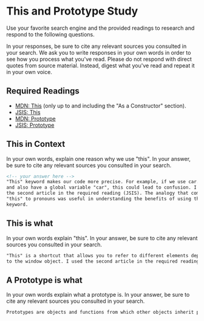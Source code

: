 # This and Prototype Study

Use your favorite search engine and the provided readings to research and
respond to the following questions.

In your responses, be sure to cite any relevant sources you consulted in your
search. We ask you to write responses in your own words in order to see how you
process what you've read. Please do not respond with direct quotes from source
material. Instead, digest what you've read and repeat it in your own voice.

## Required Readings

-   [MDN: This](https://developer.mozilla.org/en-US/docs/Web/JavaScript/Reference/Operators/this)
(only up to and including the "As a Constructor" section).
-   [JSIS: This](http://javascriptissexy.com/understand-javascripts-this-with-clarity-and-master-it/)
-   [MDN: Prototype](https://developer.mozilla.org/en-US/docs/Learn/JavaScript/Objects/Object_prototypes)
-   [JSIS: Prototype](http://javascriptissexy.com/javascript-prototype-in-plain-detailed-language/)

## This in Context

In your own words, explain one reason why we use "this". In your answer, be
sure to cite any relevant sources you consulted in your search.

```md
<!-- your answer here -->
"This" keyword makes our code more precise. For example, if we use car.model
and also have a global variable "car", this could lead to confusion. I used
the second article in the required reading (JSIS). The analogy that compares
"this" to pronouns was useful in understanding the benefits of using the
keyword.

```

## This is what

In your own words explain "this".  In your answer, be
sure to cite any relevant sources you consulted in your search.

```md
"This" is a shortcut that allows you to refer to different elements depending on context. For example, when used inside an object method, "this" refers to the immediate parent object, but when used inside a global function, "this" refers
to the window object. I used the second article in the required reading (JSIS) for my answer.
```

## A Prototype is what

In your own words explain what a prototype is.  In your answer, be
sure to cite any relevant sources you consulted in your search.

```md
Prototypes are objects and functions from which other objects inherit properties and methods. Since every object has a prototype property, all objects inherit properties from their prototypes. I used the online resource w3schools to help m answer.
```
